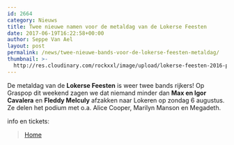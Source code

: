 ```yaml
---
id: 2664
category: Nieuws
title: Twee nieuwe namen voor de metaldag van de Lokerse Feesten
date: 2017-06-19T16:22:58+00:00
author: Seppe Van Ael
layout: post
permalink: /news/twee-nieuwe-bands-voor-de-lokerse-feesten-metaldag/
thumbnail: >-
  http://res.cloudinary.com/rockxxl/image/upload/lokerse-feesten-2016-pos.png
---
```

De metaldag van de **Lokerse Feesten** is weer twee bands rijkers! Op Graspop dit weekend zagen we dat niemand minder dan **Max en Igor Cavalera** en **Fleddy Melculy** afzakken naar Lokeren op zondag 6 augustus. Ze delen het podium met o.a. Alice Cooper, Marilyn Manson en Megadeth.





info en tickets:

<blockquote data-secret="mlAeNvWgD5" class="wp-embedded-content">
  <p>
    <a href="http://www.lokersefeesten.be/">Home</a>
  </p>
</blockquote>